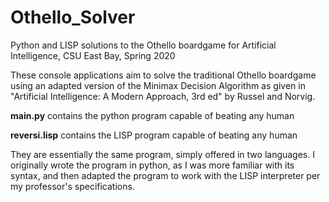 # Othello_Solver
Python and LISP solutions to the Othello boardgame for Artificial Intelligence, CSU East Bay, Spring 2020

These console applications aim to solve the traditional Othello boardgame using an adapted version of the Minimax Decision Algorithm as given in "Artificial Intelligence: A Modern Approach, 3rd ed" by Russel and Norvig.

**main.py** contains the python program capable of beating any human

**reversi.lisp** contains the LISP program capable of beating any human

They are essentially the same program, simply offered in two languages. I originally wrote the program in python, as I was more familiar with its syntax, and then adapted the program to work with the LISP interpreter per my professor's specifications.
